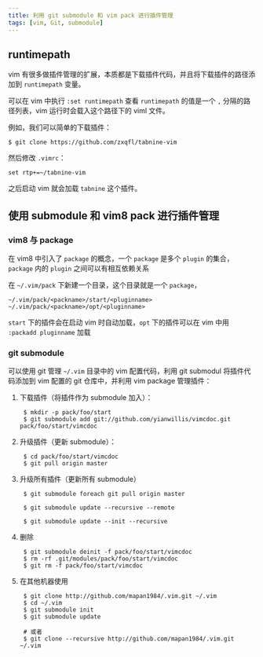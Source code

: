 ```yaml
---
title: 利用 git submodule 和 vim pack 进行插件管理
tags: [vim, Git, submodule]
---
```


## runtimepath

vim 有很多做插件管理的扩展，本质都是下载插件代码，并且将下载插件的路径添加到 `runtimepath` 变量。

可以在 vim 中执行 `:set runtimepath` 查看 `runtimepath` 的值是一个 `,` 分隔的路径列表，vim 运行时会载入这个路径下的 viml 文件。

例如，我们可以简单的下载插件：

    $ git clone https://github.com/zxqfl/tabnine-vim

然后修改 `.vimrc`：

``` vim
set rtp+=~/tabnine-vim
```

之后启动 vim 就会加载 `tabnine` 这个插件。

## 使用 submodule 和 vim8 pack 进行插件管理

### vim8 与 package

在 vim8 中引入了 `package` 的概念，一个 `package` 是多个 `plugin` 的集合，`package` 内的 `plugin` 之间可以有相互依赖关系

在 `~/.vim/pack` 下新建一个目录，这个目录就是一个 `package`，

```
~/.vim/pack/<packname>/start/<pluginname>
~/.vim/pack/<packname>/opt/<pluginname>
```

`start` 下的插件会在启动 vim 时自动加载，`opt` 下的插件可以在 vim 中用 `:packadd pluginname` 加载

### git submodule

可以使用 git 管理 `~/.vim` 目录中的 vim 配置代码，利用 git submodul 将插件代码添加到 vim 配置的 git 仓库中，并利用 vim package 管理插件：

1. 下载插件（将插件作为 submodule 加入）：

        $ mkdir -p pack/foo/start
        $ git submodule add git://github.com/yianwillis/vimcdoc.git pack/foo/start/vimcdoc

2. 升级插件（更新 submodule）：

        $ cd pack/foo/start/vimcdoc
        $ git pull origin master

3. 升级所有插件（更新所有 submodule）

        $ git submodule foreach git pull origin master

        $ git submodule update --recursive --remote

        $ git submodule update --init --recursive

4. 删除

        $ git submodule deinit -f pack/foo/start/vimcdoc
        $ rm -rf .git/modules/pack/foo/start/vimcdoc
        $ git rm -f pack/foo/start/vimcdoc

5. 在其他机器使用

        $ git clone http://github.com/mapan1984/.vim.git ~/.vim
        $ cd ~/.vim
        $ git submodule init
        $ git submodule update

        # 或者
        $ git clone --recursive http://github.com/mapan1984/.vim.git ~/.vim

